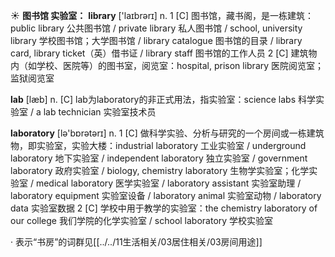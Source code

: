 ☀ <span class="category">**图书馆 实验室：**</span>
<span class="vocabulary">**library**</span> ['laɪbrərɪ] 
<span class="definition">n. 1 [C] 图书馆，藏书阁，是一栋建筑：</span>public library 公共图书馆 / private library 私人图书馆 / school, university library 学校图书馆；大学图书馆 / library catalogue 图书馆的目录 / library card, library ticket（英）借书证 / library staff 图书馆的工作人员 <span class="definition">2 [C] 建筑物内（如学校、医院等）的图书室，阅览室：</span>hospital, prison library 医院阅览室；监狱阅览室

<span class="vocabulary">**lab**</span> [læb] 
<span class="definition">n. [C] lab为laboratory的非正式用法，指实验室：</span>science labs 科学实验室 / a lab technician 实验室技术员

<span class="vocabulary">**laboratory**</span> [lə'bɒrətərɪ] 
<span class="definition">n. 1 [C] 做科学实验、分析与研究的一个房间或一栋建筑物，即实验室，实验大楼：</span>industrial laboratory 工业实验室 / underground laboratory 地下实验室 / independent laboratory 独立实验室 / government laboratory 政府实验室 / biology, chemistry laboratory 生物学实验室；化学实验室 / medical laboratory 医学实验室 / laboratory assistant 实验室助理 / laboratory equipment 实验室设备 / laboratory animal 实验室动物 / laboratory data 实验室数据 <span class="definition">2 [C] 学校中用于教学的实验室：</span>the chemistry laboratory of our college 我们学院的化学实验室 / school laboratory 学校实验室

· 表示“书房”的词群见[[../../11生活相关/03居住相关/03房间用途]]
